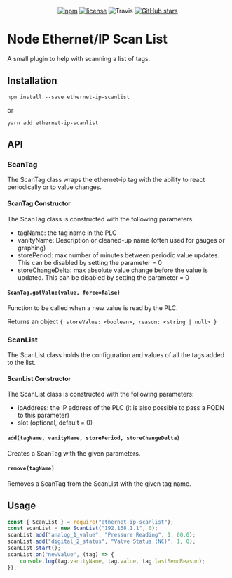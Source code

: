 <div align="center">
  <p><a href="https://www.npmjs.com/package/ethernet-ip-scanlist"><img src="https://img.shields.io/npm/v/ethernet-ip-scanlist.svg?style=flat-square" alt="npm" /></a>
  <a href="https://github.com/patrickjmcd/node-ethernet-ip-scanlist/blob/master/LICENSE"><img src="https://img.shields.io/github/license/patrickjmcd/node-ethernet-ip-scanlist.svg?style=flat-square" alt="license" /></a>
  <img src="https://img.shields.io/travis/patrickjmcd/node-ethernet-ip-scanlist.svg?style=flat-square" alt="Travis" />
  <a href="https://github.com/patrickjmcd/node-ethernet-ip-scanlist"><img src="https://img.shields.io/github/stars/patrickjmcd/node-ethernet-ip-scanlist.svg?&amp;style=social&amp;logo=github&amp;label=Stars" alt="GitHub stars" /></a></p>
</div>

# Node Ethernet/IP Scan List

A small plugin to help with scanning a list of tags.

## Installation

```Shell
npm install --save ethernet-ip-scanlist
```

or

```Shell
yarn add ethernet-ip-scanlist
```

## API

### ScanTag

The ScanTag class wraps the ethernet-ip tag with the ability to react periodically or to value changes.

#### ScanTag Constructor

The ScanTag class is constructed with the following parameters:

- tagName: the tag name in the PLC
- vanityName: Description or cleaned-up name (often used for gauges or graphing)
- storePeriod: max number of minutes between periodic value updates. This can be disabled by setting the parameter = 0
- storeChangeDelta: max absolute value change before the value is updated. This can be disabled by setting the parameter = 0

#### ```ScanTag.gotValue(value, force=false)```

Function to be called when a new value is read by the PLC.

Returns an object ```{ storeValue: <boolean>, reason: <string | null> }```

### ScanList

The ScanList class holds the configuration and values of all the tags added to the list.

#### ScanList Constructor

The ScanList class is constructed with the following parameters:

- ipAddress: the IP address of the PLC (it is also possible to pass a FQDN to this parameter)
- slot (optional, default = 0)

#### ```add(tagName, vanityName, storePeriod, storeChangeDelta)```

Creates a ScanTag with the given parameters.

#### ```remove(tagName)```

Removes a ScanTag from the ScanList with the given tag name.

## Usage

```Javascript
const { ScanList } = require("ethernet-ip-scanlist");
const scanList = new ScanList("192.168.1.1", 0);
scanList.add("analog_1_value", "Pressure Reading", 1, 60.0);
scanList.add("digital_2_status", "Valve Status (NC)", 1, 0);
scanList.start();
scanList.on("newValue", (tag) => {
    console.log(tag.vanityName, tag.value, tag.lastSendReason);
});

